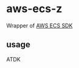 # aws-ecs-z

Wrapper of [AWS ECS SDK](http://docs.aws.amazon.com/AWSJavaScriptSDK/latest/AWS/ECS.html)

## usage

ATDK
